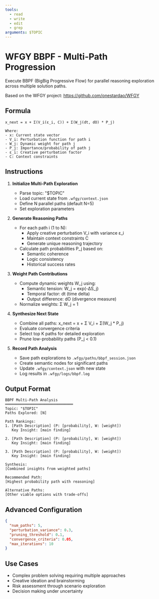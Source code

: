 ```yaml
---
tools:
  - read
  - write
  - edit
  - grep
arguments: $TOPIC
---
```


# WFGY BBPF - Multi-Path Progression

Execute BBPF (BigBig Progressive Flow) for parallel reasoning exploration across multiple solution paths.

Based on the WFGY project: https://github.com/onestardao/WFGY

## Formula

```
x_next = x + Σ(V_i(ε_i, C)) + Σ(W_j(dt, dO) * P_j)

Where:
- x: Current state vector
- V_i: Perturbation function for path i
- W_j: Dynamic weight for path j
- P_j: Importance/probability of path j
- ε_i: Creative perturbation factor
- C: Context constraints
```

## Instructions

1. **Initialize Multi-Path Exploration**
   - Parse topic: "$TOPIC"
   - Load current state from `.wfgy/context.json`
   - Define N parallel paths (default N=5)
   - Set exploration parameters

2. **Generate Reasoning Paths**
   - For each path i (1 to N):
     * Apply creative perturbation V_i with variance ε_i
     * Maintain context constraints C
     * Generate unique reasoning trajectory
   - Calculate path probabilities P_j based on:
     * Semantic coherence
     * Logic consistency
     * Historical success rates

3. **Weight Path Contributions**
   - Compute dynamic weights W_j using:
     * Semantic tension: W_j = exp(-ΔS_j)
     * Temporal factor: dt (time delta)
     * Output difference: dO (divergence measure)
   - Normalize weights: Σ W_j = 1

4. **Synthesize Next State**
   - Combine all paths: x_next = x + Σ V_i + Σ(W_j * P_j)
   - Evaluate convergence criteria
   - Select top K paths for detailed exploration
   - Prune low-probability paths (P_j < 0.1)

5. **Record Path Analysis**
   - Save path explorations to `.wfgy/paths/bbpf_session.json`
   - Create semantic nodes for significant paths
   - Update `.wfgy/context.json` with new state
   - Log results in `.wfgy/logs/bbpf.log`

## Output Format

```
BBPF Multi-Path Analysis
═══════════════════════════════
Topic: "$TOPIC"
Paths Explored: [N]

Path Rankings:
1. [Path Description] (P: [probability], W: [weight])
   Key Insight: [main finding]
   
2. [Path Description] (P: [probability], W: [weight])
   Key Insight: [main finding]
   
3. [Path Description] (P: [probability], W: [weight])
   Key Insight: [main finding]

Synthesis:
[Combined insights from weighted paths]

Recommended Path:
[Highest probability path with reasoning]

Alternative Paths:
[Other viable options with trade-offs]
```

## Advanced Configuration

```json
{
  "num_paths": 5,
  "perturbation_variance": 0.3,
  "pruning_threshold": 0.1,
  "convergence_criteria": 0.05,
  "max_iterations": 10
}
```

## Use Cases

- Complex problem solving requiring multiple approaches
- Creative ideation and brainstorming
- Risk assessment through scenario exploration
- Decision making under uncertainty